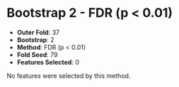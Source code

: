 # Bootstrap 2 - FDR (p < 0.01)

- **Outer Fold**: 37
- **Bootstrap**: 2
- **Method**: FDR (p < 0.01)
- **Fold Seed**: 79
- **Features Selected**: 0

No features were selected by this method.
